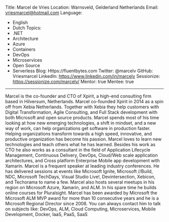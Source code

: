 Title: Marcel de Vries
Location: Warnsveld, Gelderland Netherlands
Email: vriesmarcel@hotmail.com
Language:
  - English
  - Dutch
Topics:
  - .NET
  - Architecture
  - Azure
  - Containers
  - DevOps
  - Microservices
  - Open Source
  - Serverless
Blog: Https://fluentbytes.com
Twitter: @marcelv
GitHub: Vriesmarcel
LinkedIn: https://www.linkedin.com/in/marcelv
Sessionize: https://sessionize.com/marcelv/
Mentor: true
Mentee: true
---
Marcel is the co-founder and CTO of Xpirit, a high-end consulting firm based in Hilversum, Netherlands. Marcel co-founded Xpirit in 2014 as a spin off from Xebia Netherlands. Together with Xebia they help customers with Digital Transformation, Agile Consulting, and Full Stack development with both Microsoft and open source products. Marcel spends most of his time looking at how new emerging technologies, a shift in mindset, and a new way of work, can help organizations get software in production faster. Helping organizations transform towards a high speed, innovative, and productive organization has become his passion. Marcel loves to learn new technologies and teach others what he has learned. Besides his work as CTO he also works as a consultant in the field of Application Lifecycle Management, Continuous Delivery, DevOps, Cloud/Web scale application architectures, and Cross platform Enterprise Mobile app development with Xamarin. Marcel is a frequent speaker at leading industry conferences. He has delivered sessions at events like Microsoft Ignite, Microsoft //Build, NDC, Microsoft TechDays, Visual Studio Live!, Devintersection, Xebicon, and Techorama to name a few. Marcel also hosts several meetups in his region on Microsoft Azure, Xamarin, and ALM. In his spare time he builds online courses for Pluralsight. Marcel has been awarded by Microsoft the Microsoft ALM MVP award for more than 10 consecutive years and he is a Microsoft Regional Director since 2008. You can always contact him to talk on subjects like: DevOps, ALM, Cloud Computing, Microservices, Mobile Development, Docker, IaaS, PaaS, SaaS
